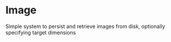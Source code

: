 # Image

Simple system to persist and retrieve images from disk, optionally specifying target dimensions